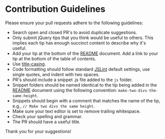 # Contribution Guidelines

Please ensure your pull requests adhere to the following guidelines:

* Search open and closed PR's to avoid duplicate suggestions.
* Only submit jQuery tips that you think would be useful to others. This implies each tip has enough succinct content to describe why it's useful.
* Add your tip at the bottom of the [README](https://github.com/AllThingsSmitty/jquery-tips-everyone-should-know/blob/master/README.md) document. Add a link to your tip at the bottom of the table of contents.
* Use [title-casing](http://titlecapitalization.com).
* Code formatting should follow standard [JSLint](http://www.jslint.com/) default settings, use single quotes, and indent with two spaces.
* PR's should include a snippet .js file added to the `js` folder.
* Snippet folders should be named identical to the tip being added in the [README](https://github.com/AllThingsSmitty/jquery-tips-everyone-should-know/blob/master/README.md) document using the following convention: `make-two-divs-the-same-height`.
* Snippets should begin with a comment that matches the name of the tip, e.g., `// Make two divs the same height`.
* Make sure your text editor is set to remove trailing whitespace.
* Check your spelling and grammar.
* The PR should have a useful title.

Thank you for your suggestions!